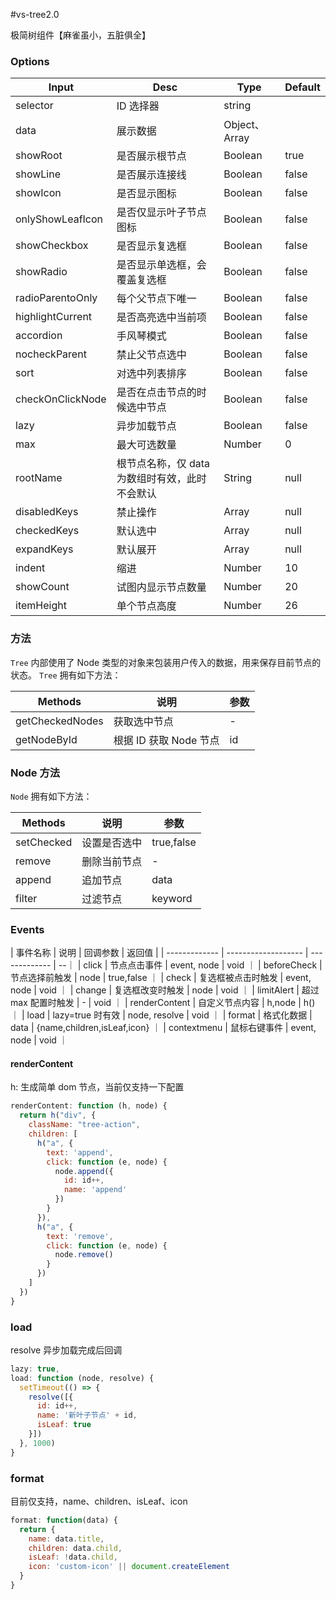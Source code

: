 #vs-tree2.0

极简树组件【麻雀虽小，五脏俱全】

### Options

| Input            | Desc                                           | Type           | Default |
| ---------------- | ---------------------------------------------- | -------------- | ------- |
| selector         | ID 选择器                                      | string         |         |
| data             | 展示数据                                       | Object、 Array |         |
| showRoot         | 是否展示根节点                                 | Boolean        | true    |
| showLine         | 是否展示连接线                                 | Boolean        | false   |
| showIcon         | 是否显示图标                                   | Boolean        | false   |
| onlyShowLeafIcon | 是否仅显示叶子节点图标                         | Boolean        | false   |
| showCheckbox     | 是否显示复选框                                 | Boolean        | false   |
| showRadio        | 是否显示单选框，会覆盖复选框                   | Boolean        | false   |
| radioParentoOnly | 每个父节点下唯一                               | Boolean        | false   |
| highlightCurrent | 是否高亮选中当前项                             | Boolean        | false   |
| accordion        | 手风琴模式                                     | Boolean        | false   |
| nocheckParent    | 禁止父节点选中                                 | Boolean        | false   |
| sort             | 对选中列表排序                                 | Boolean        | false   |
| checkOnClickNode | 是否在点击节点的时候选中节点                   | Boolean        | false   |
| lazy             | 异步加载节点                                   | Boolean        | false   |
| max              | 最大可选数量                                   | Number         | 0       |
| rootName         | 根节点名称，仅 data 为数组时有效，此时不会默认 | String         | null    |
| disabledKeys     | 禁止操作                                       | Array          | null    |
| checkedKeys      | 默认选中                                       | Array          | null    |
| expandKeys       | 默认展开                                       | Array          | null    |
| indent           | 缩进                                           | Number         | 10      |
| showCount        | 试图内显示节点数量                             | Number         | 20      |
| itemHeight       | 单个节点高度                                   | Number         | 26      |

### 方法

`Tree` 内部使用了 Node 类型的对象来包装用户传入的数据，用来保存目前节点的状态。
`Tree` 拥有如下方法：

| Methods         | 说明                   | 参数 |
| --------------- | ---------------------- | ---- |
| getCheckedNodes | 获取选中节点           | -    |
| getNodeById     | 根据 ID 获取 Node 节点 | id   |

### Node 方法

`Node` 拥有如下方法：

| Methods    | 说明         | 参数       |
| ---------- | ------------ | ---------- |
| setChecked | 设置是否选中 | true,false |
| remove     | 删除当前节点 | -          |
| append     | 追加节点     | data       |
| filter     | 过滤节点     | keyword    |

### Events

| 事件名称 | 说明 | 回调参数 | 返回值 |
| ------------- | ------------------- | ------------- | --｜
| click | 节点点击事件 | event, node | void ｜
| beforeCheck | 节点选择前触发 | node | true,false ｜
| check | 复选框被点击时触发 | event, node | void ｜
| change | 复选框改变时触发 | node | void ｜
| limitAlert | 超过 max 配置时触发 | - | void ｜
| renderContent | 自定义节点内容 | h,node | h() ｜
| load | lazy=true 时有效 | node, resolve | void ｜
| format | 格式化数据 | data | {name,children,isLeaf,icon} ｜
| contextmenu | 鼠标右键事件 | event, node | void ｜

#### renderContent

h: 生成简单 dom 节点，当前仅支持一下配置

```js
renderContent: function (h, node) {
  return h("div", {
    className: "tree-action",
    children: [
      h("a", {
        text: 'append',
        click: function (e, node) {
          node.append({
            id: id++,
            name: 'append'
          })
        }
      }),
      h("a", {
        text: 'remove',
        click: function (e, node) {
          node.remove()
        }
      })
    ]
  })
}
```

### load

resolve 异步加载完成后回调

```js
lazy: true,
load: function (node, resolve) {
  setTimeout(() => {
    resolve([{
      id: id++,
      name: '新叶子节点' + id,
      isLeaf: true
    }])
  }, 1000)
}
```

### format

目前仅支持，name、children、isLeaf、icon

```js
format: function(data) {
  return {
    name: data.title,
    children: data.child,
    isLeaf: !data.child,
    icon: 'custom-icon' || document.createElement
  }
}
```
